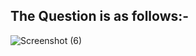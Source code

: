 ## The Question is as follows:-

![Screenshot (6)](https://user-images.githubusercontent.com/44902363/76552521-d5633f00-64b9-11ea-9c96-90e3d65a30a8.png)

